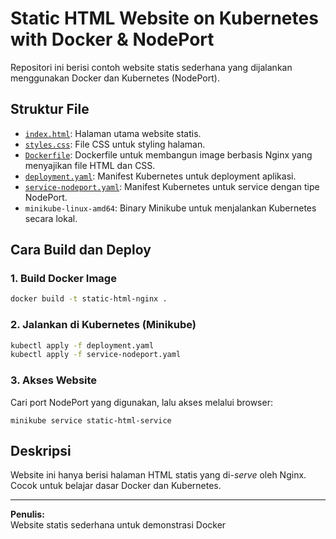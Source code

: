 # Static HTML Website on Kubernetes with Docker & NodePort

Repositori ini berisi contoh website statis sederhana yang dijalankan menggunakan Docker dan Kubernetes (NodePort).

## Struktur File

- [`index.html`](c:/Users/marli/Desktop/docker-nodepod/index.html): Halaman utama website statis.
- [`styles.css`](c:/Users/marli/Desktop/docker-nodepod/styles.css): File CSS untuk styling halaman.
- [`Dockerfile`](c:/Users/marli/Desktop/docker-nodepod/Dockerfile): Dockerfile untuk membangun image berbasis Nginx yang menyajikan file HTML dan CSS.
- [`deployment.yaml`](c:/Users/marli/Desktop/docker-nodepod/deployment.yaml): Manifest Kubernetes untuk deployment aplikasi.
- [`service-nodeport.yaml`](c:/Users/marli/Desktop/docker-nodepod/service-nodeport.yaml): Manifest Kubernetes untuk service dengan tipe NodePort.
- `minikube-linux-amd64`: Binary Minikube untuk menjalankan Kubernetes secara lokal.

## Cara Build dan Deploy

### 1. Build Docker Image

```sh
docker build -t static-html-nginx .
```

### 2. Jalankan di Kubernetes (Minikube)

```sh
kubectl apply -f deployment.yaml
kubectl apply -f service-nodeport.yaml
```

### 3. Akses Website

Cari port NodePort yang digunakan, lalu akses melalui browser:

```
minikube service static-html-service
```

## Deskripsi

Website ini hanya berisi halaman HTML statis yang di-*serve* oleh Nginx. Cocok untuk belajar dasar Docker dan Kubernetes.

---

**Penulis:**  
Website statis sederhana untuk demonstrasi Docker
